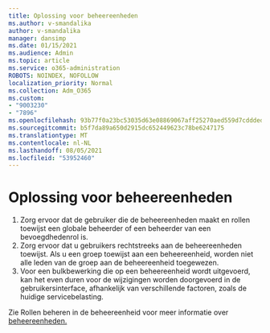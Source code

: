 ```yaml
---
title: Oplossing voor beheereenheden
ms.author: v-smandalika
author: v-smandalika
manager: dansimp
ms.date: 01/15/2021
ms.audience: Admin
ms.topic: article
ms.service: o365-administration
ROBOTS: NOINDEX, NOFOLLOW
localization_priority: Normal
ms.collection: Adm_O365
ms.custom:
- "9003230"
- "7896"
ms.openlocfilehash: 93b77f0a23bc53035d63e08869067aff25270aed559d7cddded04aaa92285302
ms.sourcegitcommit: b5f7da89a650d2915dc652449623c78be6247175
ms.translationtype: MT
ms.contentlocale: nl-NL
ms.lasthandoff: 08/05/2021
ms.locfileid: "53952460"
---
```

# <a name="administrative-unit-solution"></a>Oplossing voor beheereenheden

1. Zorg ervoor dat de gebruiker die de beheereenheden maakt en rollen toewijst een globale beheerder of een beheerder van een bevoegdhedenrol is.
2. Zorg ervoor dat u gebruikers rechtstreeks aan de beheereenheden toewijst. Als u een groep toewijst aan een beheereenheid, worden niet alle leden van de groep aan de beheereenheid toegewezen.
3. Voor een bulkbewerking die op een beheereenheid wordt uitgevoerd, kan het even duren voor de wijzigingen worden doorgevoerd in de gebruikersinterface, afhankelijk van verschillende factoren, zoals de huidige servicebelasting.

Zie Rollen beheren in de beheereenheid voor meer informatie over [beheereenheden.](https://docs.microsoft.com/azure/active-directory/roles/administrative-units)
